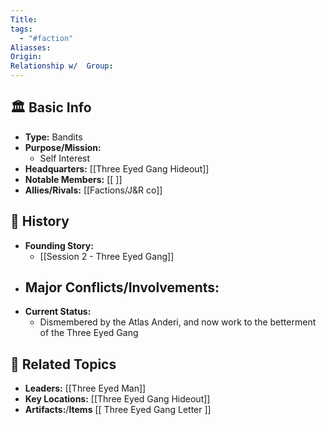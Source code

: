 ```yaml
---
Title: 
tags:
  - "#faction"
Aliasses: 
Origin: 
Relationship w/  Group:
---
```


## 🏛️ Basic Info
- **Type:** Bandits
- **Purpose/Mission:**  
	- Self Interest
- **Headquarters:** [[Three Eyed Gang Hideout]]  
- **Notable Members:** [[ ]]  
- **Allies/Rivals:** [[Factions/J&R co]]  

## 📖 History
- **Founding Story:**  
	- [[Session 2 - Three Eyed Gang]]
- **Major Conflicts/Involvements:** 
	- 
- **Current Status:** 
	- Dismembered by the Atlas Anderi, and now work to the betterment of the Three Eyed Gang

## 🔗 Related Topics
- **Leaders:** [[Three Eyed Man]]
- **Key Locations:** [[Three Eyed Gang Hideout]]
- **Artifacts:**/**Items** [[ Three Eyed Gang Letter ]]